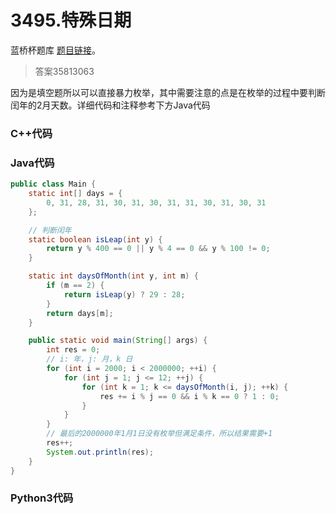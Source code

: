 # 3495.特殊日期

蓝桥杯题库 [题目链接](https://www.lanqiao.cn/problems/3495/learning/)。

> 答案35813063

因为是填空题所以可以直接暴力枚举，其中需要注意的点是在枚举的过程中要判断闰年的2月天数。详细代码和注释参考下方Java代码

### C++代码

### Java代码
```Java
public class Main {
    static int[] days = {
        0, 31, 28, 31, 30, 31, 30, 31, 31, 30, 31, 30, 31
    };

    // 判断闰年
    static boolean isLeap(int y) {
        return y % 400 == 0 || y % 4 == 0 && y % 100 != 0;
    }

    static int daysOfMonth(int y, int m) {
        if (m == 2) {
            return isLeap(y) ? 29 : 28;
        }
        return days[m];
    }

    public static void main(String[] args) {
        int res = 0;
        // i: 年，j: 月，k 日
        for (int i = 2000; i < 2000000; ++i) {
            for (int j = 1; j <= 12; ++j) {
                for (int k = 1; k <= daysOfMonth(i, j); ++k) {
                    res += i % j == 0 && i % k == 0 ? 1 : 0;
                }
            }
        }
        // 最后的2000000年1月1日没有枚举但满足条件，所以结果需要+1
        res++;
        System.out.println(res);
    }
}
```

### Python3代码